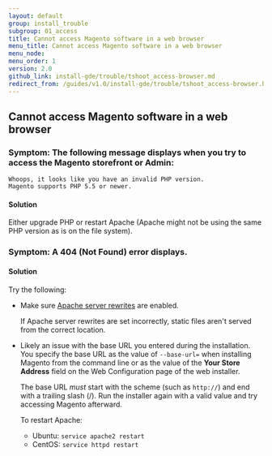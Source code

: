 ```yaml
---
layout: default
group: install_trouble
subgroup: 01_access
title: Cannot access Magento software in a web browser
menu_title: Cannot access Magento software in a web browser
menu_node: 
menu_order: 1
version: 2.0
github_link: install-gde/trouble/tshoot_access-browser.md
redirect_from: /guides/v1.0/install-gde/trouble/tshoot_access-browser.html
---
```



<h2 id="install-trouble-web-browser">Cannot access Magento software in a web browser</h2>

### Symptom: The following message displays when you try to access the Magento storefront or Admin:

	Whoops, it looks like you have an invalid PHP version.
	Magento supports PHP 5.5 or newer.
	
#### Solution

Either upgrade PHP or restart Apache (Apache might not be using the same PHP version as is on the file system).

### Symptom: A 404 (Not Found) error displays.

#### Solution
Try the following:

*	Make sure [Apache server rewrites]({{page.baseurl}}install-gde/prereq/apache.html) are enabled.

	If Apache server rewrites are set incorrectly, static files aren't served from the correct location.

*	Likely an issue with the base URL you entered during the installation. You specify the base URL as the value of `--base-url=` when installing Magento from the command line or as the value of the **Your Store Address** field on the Web Configuration page of the web installer.
	
	The base URL *must* start with the scheme (such as `http://`) and end with a trailing slash (/). Run the installer again with a valid value and try accessing Magento afterward.

	To restart Apache:

	*	Ubuntu: `service apache2 restart`
	*	CentOS: `service httpd restart`

